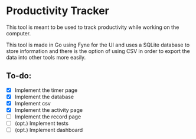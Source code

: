 # Productivity Tracker

This tool is meant to be used to track productivity while working on the computer. 

This tool is made in Go using Fyne for the UI and uses a SQLite database to store information and there is the option of using CSV in order to export the data into other tools more easily. 

## To-do:

- [x] Implement the timer page
- [x] Implement the database
- [x] Implement csv
- [x] Implement the activity page
- [ ] Implement the record page
- [ ] (opt.) Implement tests 
- [ ] (opt.) Implement dashboard